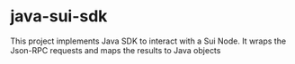 # java-sui-sdk
This project implements Java SDK to interact with a Sui Node. It wraps the Json-RPC requests and maps the results to Java objects
